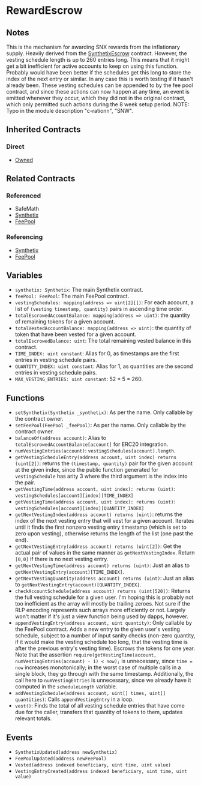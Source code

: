 # RewardEscrow

## Notes

This is the mechanism for awarding SNX rewards from the inflationary supply.
Heavily derived from the [SynthetixEscrow](SynthetixEscrow.md) contract. However, the vesting schedule length is up to 260 entries long. This means that it might get a bit inefficient for active accounts to keep on using this function. Probably would have been better if the schedules get this long to store the index of the next entry or similar. In any case this is worth testing if it hasn't already been. These vesting schedules can be appended to by the fee pool contract, and since these actions can now happen at any time, an event is emitted whenever they occur, which they did not in the original contract, which only permitted such actions during the 8 week setup period.
NOTE: Typo in the module description "c-rationn", "SNW".

## Inherited Contracts

### Direct

* [Owned](Owned.md)

## Related Contracts

### Referenced

* SafeMath
* [Synthetix](Synthetix.md)
* [FeePool](FeePool.md)

### Referencing

* [Synthetix](Synthetix.md)
* [FeePool](FeePool.md)

## Variables

* `synthetix: Synthetix`: The main Synthetix contract.
* `feePool: FeePool`: The main FeePool contract.
* `vestingSchedules: mapping(address => uint[2][])`: For each account, a list of `(vesting timestamp, quantity)` pairs in ascending time order.
* `totalEscrowedAccountBalance: mapping(address => uint)`: the quantity of remaining tokens for a given account.
* `totalVestedAccountBalance: mapping(address => uint)`: the quantity of token that have been vested for a given account.
* `totalEscrowedBalance: uint`: The total remaining vested balance in this contract.
* `TIME_INDEX: uint constant`: Alias for 0, as timestamps are the first entries in vesting schedule pairs.
* `QUANTITY_INDEX: uint constant`: Alias for 1, as quantities are the second entries in vesting schedule pairs.
* `MAX_VESTING_ENTRIES: uint constant`: 52 * 5 = 260.

## Functions

* `setSynthetix(Synthetix _synthetix)`: As per the name. Only callable by the contract owner.
* `setFeePool(FeePool _feePool)`: As per the name. Only callable by the contract owner.
* `balanceOf(address account)`: Alias to `totalEscrowedAccountBalance[account]` for ERC20 integration.
* `numVestingEntries(account)`: `vestingSchedules[account].length`.
* `getVestingScheduleEntry(address account, uint index) returns (uint[2])`: returns the `(timestamp, quantity)` pair for the given account at the given index, since the public function generated for `vestingSchedule` has arity 3 where the third argument is the index into the pair.
* `getVestingTime(address account, uint index): returns (uint)`: `vestingSchedules[account][index][TIME_INDEX]`
* `getVestingTime(address account, uint index): returns (uint)`: `vestingSchedules[account][index][QUANTITY_INDEX]`
* `getNextVestingIndex(address account) returns (uint)`: returns the index of the next vesting entry that will vest for a given account. Iterates until it finds the first nonzero vesting entry timestamp (which is set to zero upon vesting), otherwise returns the length of the list (one past the end).
* `getNextVestingEntry(address account) returns (uint[2])`: Get the actual pair of values in the same manner as `getNextVestingIndex`. Return `[0,0]` if there is no next vesting entry.
* `getNextVestingTime(address account) returns (uint)`: Just an alias to `getNextVestingEntry(account)[TIME_INDEX]`.
* `getNextVestingQuantity(address account) returns (uint)`: Just an alias to `getNextVestingEntry(account)[QUANTITY_INDEX]`.
* `checkAccountSchedule(address account) returns (uint[520])`: Returns the full vesting schedule for a given user. I'm hoping this is probably not too inefficient as the array will mostly be trailing zeroes. Not sure if the RLP encoding represents such arrays more efficiently or not. Largely won't matter if it's just a view function being used by dapps, however.
* `appendVestingEntry(address account, uint quantity)`: Only callable by the FeePool contract. Adds a new entry to the given user's vesting schedule, subject to a number of input sanity checks (non-zero quantity, if it would make the vesting schedule too long, that the vesting time is after the previous entry's vesting time). Escrows the tokens for one year. Note that the assertion `require(getVestingTime(account, numVestingEntries(account) - 1) < now);` is unnecessary, since `time = now` increases monotonically; in the worst case of multiple calls in a single block, they go through with the same timestamp. Additionally, the call here to `numVestingEntries` is unnecessary, since we already have it computed in the `scheduleLength` variable.
* `addVestingSchedule(address account, uint[] times, uint[] quantities)`: Calls `appendVestingEntry` in a loop.
* `vest()`: Finds the total of all vesting schedule entries that have come due for the caller, transfers that quantity of tokens to them, updates relevant totals.

## Events

* `SynthetixUpdated(address newSynthetix)`
* `FeePoolUpdated(address newFeePool)`
* `Vested(address indexed beneficiary, uint time, uint value)`
* `VestingEntryCreated(address indexed beneficiary, uint time, uint value)`
